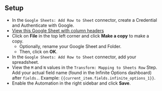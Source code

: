 ## Setup

- In the `Google Sheets: Add Row to Sheet` connector, create a Credential and Authenticate with Google.
- [View this Google Sheet with column headers](https://docs.google.com/spreadsheets/d/1uPFMnqU4miEtO-k85zmZXjTcnBtDMp6vg_tUdzMu49A/edit)
- Click on **File** in the top left corner and click **Make a copy** to make a copy.
  - Optionally, rename your Google Sheet and Folder.
  - Then, click on **OK**.
- In the `Google Sheets: Add Row to Sheet` connector, add your spreadsheet.
- View the `M` and `N` values in the `Transform: Mapping to Sheets Row` Step. Add your actual field name (found in the Infinite Options dashboard) after `fields.`. Example: `{{current_item.fields.infinite_options_1}}`.
- Enable the Automation in the right sidebar and click **Save**.
